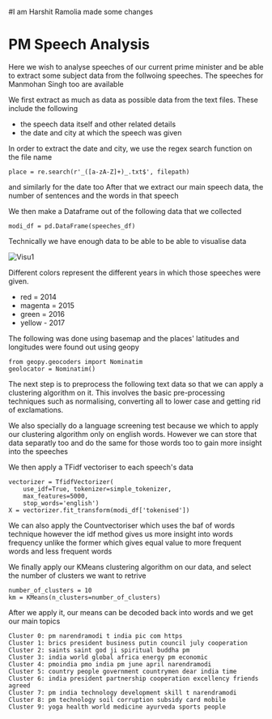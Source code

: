#I am Harshit Ramolia made some changes 
# PM Speech Analysis 

Here we wish to analyse speeches of our current prime minister and be able to extract some subject data from the follwoing speeches. The speeches for Manmohan Singh too are available 

We first extract as much as data as possible data from the text files. These include the following
- the speech data itself and other related details
- the date and city at which the speech was given 


In order to extract the date and city, we use the regex search function on the file name
```
place = re.search(r'_([a-zA-Z]+)_.txt$', filepath)
```

and similarly for the date too
After that we extract our main speech data, the number of sentences and the words in that speech 

We then make a Dataframe out of the following data that we collected 

```
modi_df = pd.DataFrame(speeches_df)   
```

Technically we have enough data to be able to be able to visualise data 

![Visu1](images/speeches_1.png)

Different colors represent the different years in which those speeches were given. 
- red = 2014
- magenta = 2015
- green = 2016
- yellow - 2017

The following was done using basemap and the places' latitudes and longitudes were found out using geopy

```
from geopy.geocoders import Nominatim
geolocator = Nominatim()
```

The next step is to preprocess the following text data so that we can apply a clustering algorithm on it. This involves the basic pre-processing techniques such as normalising, converting all to lower case and getting rid of exclamations. 

We also specially do a language screening test because we which to apply our clustering algorithm only on english words. However we can store that data separatly too and do the same for those words too to gain more insight into the speeches 

We then apply a TFidf vectoriser to each speech's data

```
vectorizer = TfidfVectorizer(
    use_idf=True, tokenizer=simple_tokenizer, 
    max_features=5000,
    stop_words='english')
X = vectorizer.fit_transform(modi_df['tokenised'])
```
We can also apply the Countvectoriser which uses the baf of words technique however the idf method gives us more insight into words frequency unlike the former which gives equal value to more frequent words and less frequent words

We finally apply our KMeans clustering algorithm on our data, and select the number of clusters we want to retrive 

```
number_of_clusters = 10
km = KMeans(n_clusters=number_of_clusters)
```

After we apply it, our means can be decoded back into words and we get our main topics 

```
Cluster 0: pm narendramodi t india pic com https
Cluster 1: brics president business putin council july cooperation
Cluster 2: saints saint god ji spiritual buddha pm
Cluster 3: india world global africa energy pm economic
Cluster 4: pmoindia pmo india pm june april narendramodi
Cluster 5: country people government countrymen dear india time
Cluster 6: india president partnership cooperation excellency friends agreed
Cluster 7: pm india technology development skill t narendramodi
Cluster 8: pm technology soil corruption subsidy card mobile
Cluster 9: yoga health world medicine ayurveda sports people
```
